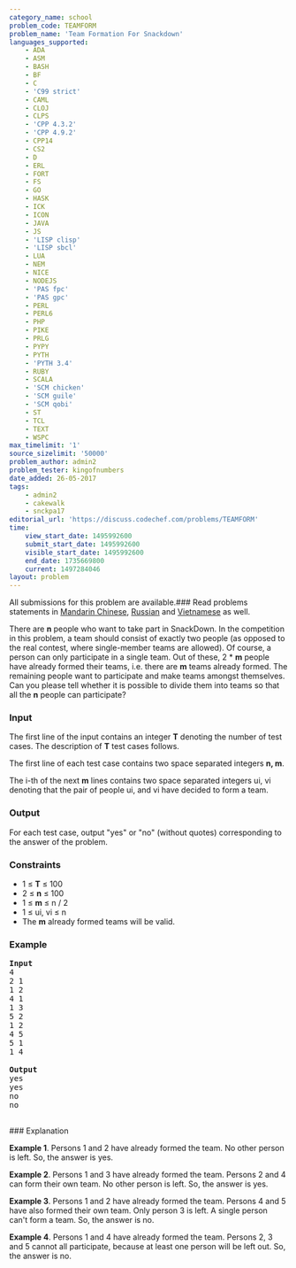 ```yaml
---
category_name: school
problem_code: TEAMFORM
problem_name: 'Team Formation For Snackdown'
languages_supported:
    - ADA
    - ASM
    - BASH
    - BF
    - C
    - 'C99 strict'
    - CAML
    - CLOJ
    - CLPS
    - 'CPP 4.3.2'
    - 'CPP 4.9.2'
    - CPP14
    - CS2
    - D
    - ERL
    - FORT
    - FS
    - GO
    - HASK
    - ICK
    - ICON
    - JAVA
    - JS
    - 'LISP clisp'
    - 'LISP sbcl'
    - LUA
    - NEM
    - NICE
    - NODEJS
    - 'PAS fpc'
    - 'PAS gpc'
    - PERL
    - PERL6
    - PHP
    - PIKE
    - PRLG
    - PYPY
    - PYTH
    - 'PYTH 3.4'
    - RUBY
    - SCALA
    - 'SCM chicken'
    - 'SCM guile'
    - 'SCM qobi'
    - ST
    - TCL
    - TEXT
    - WSPC
max_timelimit: '1'
source_sizelimit: '50000'
problem_author: admin2
problem_tester: kingofnumbers
date_added: 26-05-2017
tags:
    - admin2
    - cakewalk
    - snckpa17
editorial_url: 'https://discuss.codechef.com/problems/TEAMFORM'
time:
    view_start_date: 1495992600
    submit_start_date: 1495992600
    visible_start_date: 1495992600
    end_date: 1735669800
    current: 1497284046
layout: problem
---
```

All submissions for this problem are available.### Read problems statements in [Mandarin Chinese](http://www.codechef.com/download/translated/SNCKPA17/mandarin/TEAMFORM.pdf), [Russian](http://www.codechef.com/download/translated/SNCKPA17/russian/TEAMFORM.pdf) and [Vietnamese](http://www.codechef.com/download/translated/SNCKPA17/vietnamese/TEAMFORM.pdf) as well.

There are **n** people who want to take part in SnackDown. In the competition in this problem, a team should consist of exactly two people (as opposed to the real contest, where single-member teams are allowed). Of course, a person can only participate in a single team. Out of these, 2 \* **m** people have already formed their teams, i.e. there are **m** teams already formed. The remaining people want to participate and make teams amongst themselves. Can you please tell whether it is possible to divide them into teams so that all the **n** people can participate?

### Input

The first line of the input contains an integer **T** denoting the number of test cases. The description of **T** test cases follows.

The first line of each test case contains two space separated integers **n, m**.

The i-th of the next **m** lines contains two space separated integers ui, vi denoting that the pair of people ui, and vi have decided to form a team.

### Output

For each test case, output "yes" or "no" (without quotes) corresponding to the answer of the problem.

### Constraints

- 1 ≤ **T** ≤ 100
- 2 ≤ **n** ≤ 100
- 1 ≤ **m** ≤ n / 2
- 1 ≤ ui, vi ≤ n
- The **m** already formed teams will be valid.

### Example

<pre>
<b>Input</b>
4
2 1
1 2
4 1
1 3
5 2
1 2
4 5
5 1
1 4

<b>Output</b>
yes
yes
no
no

</pre>### Explanation
**Example 1**. Persons 1 and 2 have already formed the team. No other person is left. So, the answer is yes.

**Example 2**. Persons 1 and 3 have already formed the team. Persons 2 and 4 can form their own team. No other person is left. So, the answer is yes.

**Example 3**. Persons 1 and 2 have already formed the team. Persons 4 and 5 have also formed their own team. Only person 3 is left. A single person can't form a team. So, the answer is no.

**Example 4**. Persons 1 and 4 have already formed the team. Persons 2, 3 and 5 cannot all participate, because at least one person will be left out. So, the answer is no.
